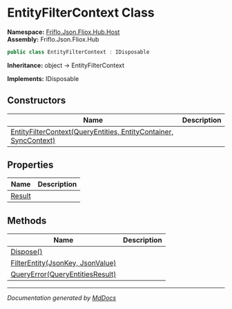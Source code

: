 ﻿<!--  
  <auto-generated>   
    The contents of this file were generated by a tool.  
    Changes to this file may be list if the file is regenerated  
  </auto-generated>   
-->

# EntityFilterContext Class

**Namespace:** [Friflo.Json.Fliox.Hub.Host](../index.md)  
**Assembly:** Friflo.Json.Fliox.Hub

```csharp
public class EntityFilterContext : IDisposable
```

**Inheritance:** object → EntityFilterContext

**Implements:** IDisposable

## Constructors

| Name                                                                                      | Description |
| ----------------------------------------------------------------------------------------- | ----------- |
| [EntityFilterContext(QueryEntities, EntityContainer, SyncContext)](constructors/index.md) |             |

## Properties

| Name                           | Description |
| ------------------------------ | ----------- |
| [Result](properties/Result.md) |             |

## Methods

| Name                                                        | Description |
| ----------------------------------------------------------- | ----------- |
| [Dispose()](methods/Dispose.md)                             |             |
| [FilterEntity(JsonKey, JsonValue)](methods/FilterEntity.md) |             |
| [QueryError(QueryEntitiesResult)](methods/QueryError.md)    |             |

___

*Documentation generated by [MdDocs](https://github.com/ap0llo/mddocs)*
